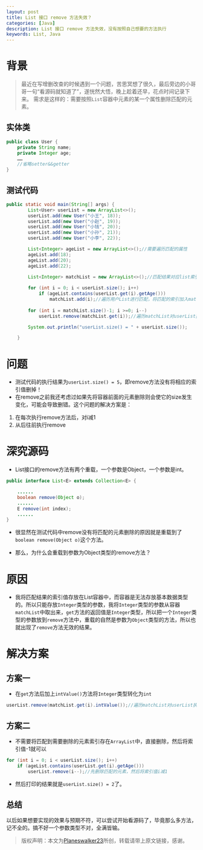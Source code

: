 ```yaml
---
layout: post
title: List 接口 remove 方法失效？
categories: [Java]
description: List 接口 remove 方法失效，没有按照自己想要的方法执行
keywords: List, Java
---
```


# 背景
> 最近在写增删改查的时候遇到一个问题，苦思冥想了很久，最后旁边的小哥哥一句“看源码就知道了”，遂恍然大悟，晚上趁着还早，花点时间记录下来。
> 需求是这样的：需要按照`List`容器中元素的某一个属性删除匹配的元素。

## 实体类

```java
public class User {
    private String name;
    private Integer age;
    ……
    //省略setter&&getter
}
```

## 测试代码

```java
public static void main(String[] args) {
        List<User> userList = new ArrayList<>();
        userList.add(new User("小王", 18));
        userList.add(new User("小赵", 19));
        userList.add(new User("小钱", 20));
        userList.add(new User("小孙", 21));
        userList.add(new User("小李", 22));

        List<Integer> ageList = new ArrayList<>();//需要遍历匹配的属性
        ageList.add(18);
        ageList.add(20);
        ageList.add(22);

        List<Integer> matchList = new ArrayList<>();//匹配结果对应list索引的集合
        
        for (int i = 0; i < userList.size(); i++)
            if (ageList.contains(userList.get(i).getAge()))
                matchList.add(i);//遍历用户List进行匹配，将匹配的索引加入matchList
        
        for (int i = matchList.size()-1; i >=0; i--)
            userList.remove(matchList.get(i));//遍历matchList对userList执行remove方法

        System.out.println("userList.size() = " + userList.size());

    }
```

# 问题

 - 测试代码的执行结果为`userList.size() = 5`，即remove方法没有将相应的索引值删掉！
 - 在remove之前我还考虑过如果先将容器前面的元素删除则会使它的size发生变化，可能会导致删错。这个问题的解决方案是：
  1. 在每次执行remove方法后，对i减1
  2. 从后往前执行remove

# 深究源码

 - List接口的remove方法有两个重载，一个参数是Object，一个参数是int。

```java
public interface List<E> extends Collection<E> {

	......
	boolean remove(Object o);
	......
	E remove(int index);
	......
}
```

 - 很显然在测试代码中remove没有将匹配的元素删除的原因就是重载到了`boolean remove(Object o)`这个方法。

 - 那么，为什么会重载到参数为Object类型的remove方法？

# 原因

 - 我将匹配结果的索引值存放在List容器中，而容器是无法存放基本数据类型的。所以只能存放`Integer`类型的参数，我将`Integer`类型的参数从容器`matchList`中取出来，`get`方法的返回值是`Integer`类型，所以把一个`Integer`类型的参数放到`remove`方法中，重载的自然是参数为`Object`类型的方法，所以也就出现了`remove`方法无效的结果。
 
# 解决方案

## 方案一
 - 在`get`方法后加上`intValue()`方法将`Integer`类型转化为`int`

```java
userList.remove(matchList.get(i).intValue());//遍历matchList对userList执行remove方法
```

## 方案二

- 不需要将匹配到需要删除的元素索引存在`ArrayList`中，直接删除，然后将索引值-1就可以

```java
for (int i = 0; i < userList.size(); i++)
    if (ageList.contains(userList.get(i).getAge()))
        userList.remove(i--);//先删除匹配的元素，然后将索引值i减1
```

 - 然后打印的结果就是`userList.size() = 2`了。

## 总结
以后如果想要实现的效果与预期不符，可以尝试开始看源码了，毕竟那么多方法，记不全的。搞不好一个参数类型不对，全满皆输。

> 版权声明：本文为[Planeswalker23](https://github.com/Planeswalker23)所创，转载请带上原文链接，感谢。